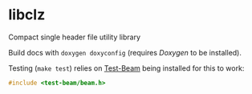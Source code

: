 # libclz

Compact single header file utility library

Build docs with `doxygen doxyconfig` (requires *Doxygen* to be installed).

Testing (`make test`) relies on [Test-Beam](https://github.com/ess3sq/test-beam) being installed for this to work:

```c
#include <test-beam/beam.h>
```